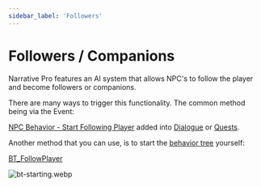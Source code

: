 ```yaml
---
sidebar_label: 'Followers'
---
```


# Followers / Companions

Narrative Pro features an AI system that allows NPC's to follow the player and become followers or companions.

There are many ways to trigger this functionality. The common method being via the Event: 

[NPC Behavior - Start Following Player](../events/default-events.md#npc-behavior---start-following-player) added into [Dialogue](../dialogue) or [Quests](../quests).

Another method that you can use, is to start the [behavior tree](https://dev.epicgames.com/documentation/en-us/unreal-engine/behavior-tree-in-unreal-engine---quick-start-guide) yourself:

[BT_FollowPlayer](ai.md#bt_followplayer)

![bt-starting.webp](/img/pro/npcs/bt-starting.webp)